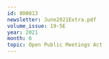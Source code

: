 ```yaml
---
id: 000813
newsletter: June2021Extra.pdf
volume_issue: 19-5E
year: 2021
month: 6
topic: Open Public Meetings Act
---
```

